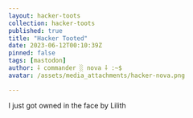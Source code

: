 ```yaml
---
layout: hacker-toots
collection: hacker-toots
published: true
title: "Hacker Tooted"
date: 2023-06-12T00:10:39Z
pinned: false
tags: [mastodon]
author: ⸸ commander ░ nova ⸸ :~$
avatar: /assets/media_attachments/hacker-nova.png

---
```


<p>I just got owned in the face by Lilith</p>


